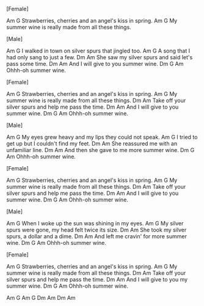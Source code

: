 [Female]
 
Am                             G
 Strawberries, cherries and an angel's kiss in spring.
Am                         G
 My summer wine is really made from all these things.
 
 
[Male]
 
Am                          G
 I walked in town on silver spurs that jingled too.
Am                      G
 A song that I had only sang to just a few.
Dm                           Am
 She saw my silver spurs and said let's pass some time.
Dm                      Am
 And I will give to you summer wine.
Dm    G        Am
Ohhh-oh summer wine.
 
 
[Female]
 
Am                             G
 Strawberries, cherries and an angel's kiss in spring.
Am                        G
 My summer wine is really made from all these things.
Dm                             Am
 Take off your silver spurs and help me pass the time.
Dm                      Am
 And I will give to you summer wine.
Dm    G        Am
Ohhh-oh summer wine.
 
 
[Male]
 
Am                         G
 My eyes grew heavy and my lips they could not speak.
Am                       G
 I tried to get up but I couldn't find my feet.
Dm                        Am
 She reassured me with an unfamiliar line.
Dm                      Am
 And then she gave to me more summer wine.
Dm    G        Am
Ohhh-oh summer wine.
 
 
[Female]
 
Am                             G
 Strawberries, cherries and an angel's kiss in spring.
Am                        G
 My summer wine is really made from all these things.
Dm                              Am
 Take off your silver spurs and help me pass the time.
Dm                     Am
 And I will give to you summer wine.
Dm    G        Am
Ohhh-oh summer wine.
 
 
[Male]
 
Am                          G
 When I woke up the sun was shining in my eyes.
Am                             G
 My silver spurs were gone, my head felt twice its size.
Dm                           Am
 She took my silver spurs, a dollar and a dime.
Dm                      Am
 And left me cravin' for more summer wine.
Dm    G        Am
Ohhh-oh summer wine.
 
 
[Female]
 
Am                             G
 Strawberries, cherries and an angel's kiss in spring.
Am                        G
 My summer wine is really made from all these things.
Dm                             Am
 Take off your silver spurs and help me pass the time.
Dm                     Am
 And I will give to you my summer wine.
Dm    G        Am
Ohhh-oh summer wine.
 
Am   G   Am   G
Dm   Am  Dm   Am
